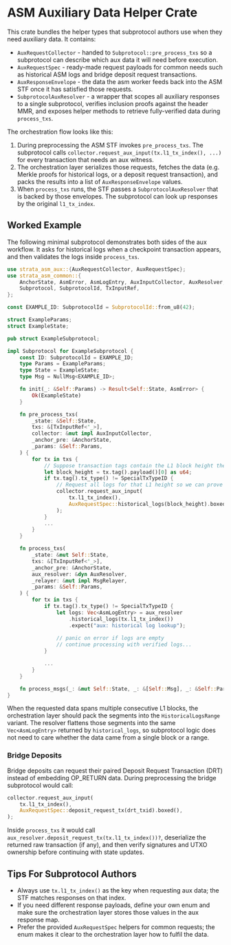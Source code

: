 # ASM Auxiliary Data Helper Crate

This crate bundles the helper types that subprotocol authors use when they need
auxiliary data. It contains:

- `AuxRequestCollector` - handed to `Subprotocol::pre_process_txs` so a
  subprotocol can describe which aux data it will need before execution.
- `AuxRequestSpec` - ready-made request payloads for common needs such as
  historical ASM logs and bridge deposit request transactions.
- `AuxResponseEnvelope` - the data the asm worker feeds back into
  the ASM STF once it has satisfied those requests.
- `SubprotocolAuxResolver` - a wrapper that scopes all auxiliary responses to
  a single subprotocol, verifies inclusion proofs against the header MMR, and
  exposes helper methods to retrieve fully-verified data during `process_txs`.

The orchestration flow looks like this:

1. During preprocessing the ASM STF invokes `pre_process_txs`.  The
   subprotocol calls `collector.request_aux_input(tx.l1_tx_index(), ...)` for
   every transaction that needs an aux witness.
2. The orchestration layer serializes those requests, fetches the data (e.g.
   Merkle proofs for historical logs, or a deposit request transaction), and
   packs the results into a list of `AuxResponseEnvelope` values.
3. When `process_txs` runs, the STF passes a `SubprotocolAuxResolver` that is
   backed by those envelopes.  The subprotocol can look up responses by the
   original `l1_tx_index`.

## Worked Example

The following minimal subprotocol demonstrates both sides of the aux workflow.
It asks for historical logs when a checkpoint transaction appears, and then
validates the logs inside `process_txs`.

```rust
use strata_asm_aux::{AuxRequestCollector, AuxRequestSpec};
use strata_asm_common::{
    AnchorState, AsmError, AsmLogEntry, AuxInputCollector, AuxResolver, MsgRelayer, NullMsg,
    Subprotocol, SubprotocolId, TxInputRef,
};

const EXAMPLE_ID: SubprotocolId = SubprotocolId::from_u8(42);

struct ExampleParams;
struct ExampleState;

pub struct ExampleSubprotocol;

impl Subprotocol for ExampleSubprotocol {
    const ID: SubprotocolId = EXAMPLE_ID;
    type Params = ExampleParams;
    type State = ExampleState;
    type Msg = NullMsg<EXAMPLE_ID>;

    fn init(_: &Self::Params) -> Result<Self::State, AsmError> {
        Ok(ExampleState)
    }

    fn pre_process_txs(
        _state: &Self::State,
        txs: &[TxInputRef<'_>],
        collector: &mut impl AuxInputCollector,
        _anchor_pre: &AnchorState,
        _params: &Self::Params,
    ) {
        for tx in txs {
            // Suppose transaction tags contain the L1 block height they care about.
            let block_height = tx.tag().payload()[0] as u64;
            if tx.tag().tx_type() != SpecialTxTypeID {
                // Request all logs for that L1 height so we can prove inclusion.
                collector.request_aux_input(
                    tx.l1_tx_index(),
                    AuxRequestSpec::historical_logs(block_height).boxed(),
                );
            }
            ...
        }
    }

    fn process_txs(
        _state: &mut Self::State,
        txs: &[TxInputRef<'_>],
        _anchor_pre: &AnchorState,
        aux_resolver: &dyn AuxResolver,
        _relayer: &mut impl MsgRelayer,
        _params: &Self::Params,
    ) {
        for tx in txs {
            if tx.tag().tx_type() != SpecialTxTypeID {
                let logs: Vec<AsmLogEntry> = aux_resolver
                    .historical_logs(tx.l1_tx_index())
                    .expect("aux: historical log lookup");
                
                // panic on error if logs are empty
                // continue processing with verified logs...
            }

            ...
        }
    }

    fn process_msgs(_: &mut Self::State, _: &[Self::Msg], _: &Self::Params) {}
}
```

When the requested data spans multiple consecutive L1 blocks, the orchestration
layer should pack the segments into the `HistoricalLogsRange` variant. The
resolver flattens those segments into the same `Vec<AsmLogEntry>` returned by
`historical_logs`, so subprotocol logic does not need to care whether the data
came from a single block or a range.

### Bridge Deposits

Bridge deposits can request their paired Deposit Request Transaction (DRT)
instead of embedding OP_RETURN data.  During preprocessing the bridge
subprotocol would call:

```rust
collector.request_aux_input(
    tx.l1_tx_index(),
    AuxRequestSpec::deposit_request_tx(drt_txid).boxed(),
);
```

Inside `process_txs` it would call
`aux_resolver.deposit_request_tx(tx.l1_tx_index())?`, deserialize the returned
raw transaction (if any), and then verify signatures and UTXO ownership before
continuing with state updates.

## Tips For Subprotocol Authors

- Always use `tx.l1_tx_index()` as the key when requesting aux data; the STF
  matches responses on that index.
- If you need different response payloads, define your own enum and make sure
  the orchestration layer stores those values in the aux response map.
- Prefer the provided `AuxRequestSpec` helpers for common requests; the enum
  makes it clear to the orchestration layer how to fulfil the data.
